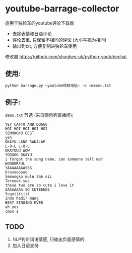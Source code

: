 # youtube-barrage-collector





适用于独轮车的youtube评论下载器

- 去除表情和日语评论
- 评论去重, 只保留不相同的评论 (大小写视为相同)
- 输出到txt, 方便复制进独轮车使用

修改自 https://github.com/shughes-uk/python-youtubechat



## 使用:

```bash
python barrage.py <youtube视频地址> -o <name>.txt
```







## 例子:

`demo.txt` 节选 (来自面包狗直播间):

```
YEY CATTO AND DOGGO
HOI HOI HOI HOI HOI
SEMONGKO BEST
yeh
OKAYU LANG SAKALAM
L-O-L L-O-L
OKAYUUU WOW
YOOOOO OKAYU
i forgot the song name. can someone tell me?
WONDERFUL
YAAAAAAAASSS
bravoooooo
Semongko mulu lah oii
Tereeek ses
these two are so cute i love it
AAAAAAAA SO CUTEEEEE
Sugoiiiiiii
indo hadir mang
BEST SINGING EVER
ah yes
cmon s
```





## TODO

1. NLP判断词语情感, 只输出负面感情的
2. 加入日语支持